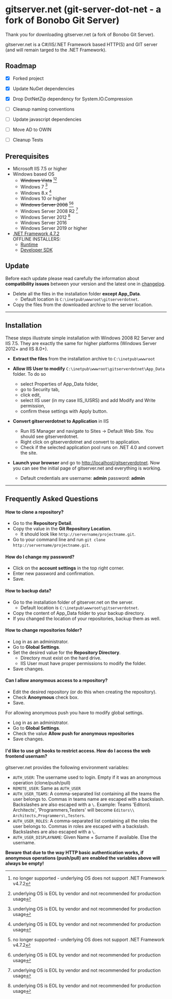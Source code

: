 gitserver.net (git-server-dot-net - a fork of Bonobo Git Server)
==============================================

Thank you for downloading gitserver.net (a fork of Bonobo Git Server).  

gitserver.net is a C#/IIS/.NET Framework based HTTP(S) and GIT server (and will remain targed to the .NET Framework).

Roadmap
-----------------------------------------------
- [x] Forked project
- [x] Update NuGet dependencies
- [x] Drop DotNetZip dependency for System.IO.Compression
- [ ] Cleanup naming conventions
- [ ] Update javascript dependencies
- [ ] Move AD to OWIN
- [ ] Cleanup Tests
  


Prerequisites
-----------------------------------------------
* Microsoft IIS 7.5 or higher
* Windows based OS
    * ~~Windows Vista~~ [^1][^2]
    * Windows 7 [^2]
    * Windows 8.x [^2]
    * Windows 10 or higher
    * ~~Windows Server 2008~~ [^1][^2]
    * Windows Server 2008 R2 [^2]
    * Windows Server 2012 [^2]
    * Windows Server 2016
    * Windows Server 2019 or higher
* [.NET Framework 4.7.2](https://dotnet.microsoft.com/en-us/download/dotnet-framework/net472)  
    OFFLINE INSTALLERS:  
    * [Runtime](https://dotnet.microsoft.com/en-us/download/dotnet-framework/thank-you/net472-offline-installer)  
    * [Developer SDK](https://dotnet.microsoft.com/en-us/download/dotnet-framework/thank-you/net472-developer-pack-offline-installer)
    


Update
-----------------------------------------------

Before each update please read carefully the information about **compatibility issues** between your version and the latest one in [changelog](/changelog.md).

* Delete all the files in the installation folder **except App_Data**.
    * Default location is `C:\inetpub\wwwroot\gitserverdotnet`.
* Copy the files from the downloaded archive to the server location.


<hr />



Installation
-----------------------------------------------

These steps illustrate simple installation with Windows 2008 R2 Server and IIS 7.5. They are exactly the same for higher platforms (Windows Server 2012+ and IIS 8.0+).

* **Extract the files** from the installation archive to `C:\inetpub\wwwroot`

* **Allow IIS User to modify** `C:\inetpub\wwwroot\gitserverdotnet\App_Data` folder. To do so
    * select Properties of App_Data folder,
    * go to Security tab, 
    * click edit, 
    * select IIS user (in my case IIS_IUSRS) and add Modify and Write permission,
    * confirm these settings with Apply button.

* **Convert gitserverdotnet to Application** in IIS
    * Run IIS Manager and navigate to Sites -> Default Web Site. You should see gitserverdotnet.
    * Right click on gitserverdotnet and convert to application.
    * Check if the selected application pool runs on .NET 4.0 and convert the site.

* **Launch your browser** and go to [http://localhost/gitserverdotnet](http://localhost/gitserverdotnet). Now you can see the initial page of gitserver.net and everything is working.
    * Default credentials are username: **admin** password: **admin**


<hr />


Frequently Asked Questions
-----------------------------------------------

#### How to clone a repository?

* Go to the **Repository Detail**.
* Copy the value in the **Git Repository Location**.
    * It should look like `http://servername/projectname.git`.
* Go to your command line and run `git clone http://servername/projectname.git`.

#### How do I change my password?

* Click on the **account settings** in the top right corner.
* Enter new password and confirmation.
* Save.

#### How to backup data?

* Go to the installation folder of gitserver.net on the server.
    * Default location is `C:\inetpub\wwwroot\gitserverdotnet`.
* Copy the content of App_Data folder to your backup directory.
* If you changed the location of your repositories, backup them as well.

#### How to change repositories folder?

* Log in as an administrator.
* Go to **Global Settings**.
* Set the desired value for the **Repository Directory**.
    * Directory must exist on the hard drive.
    * IIS User must have proper permissions to modify the folder.
* Save changes.    

#### Can I allow anonymous access to a repository?

* Edit the desired repository (or do this when creating the repository).
* Check **Anonymous** check box.
* Save.

For allowing anonymous push you have to modify global settings.

* Log in as an administrator.
* Go to **Global Settings**.
* Check the value **Allow push for anonymous repositories**
* Save changes.

#### I'd like to use git hooks to restrict access. How do I access the web frontend usernam?

gitserver.net provides the following environment variables:

* `AUTH_USER`: The username used to login. Empty if it was an anonymous operation (clone/push/pull)
* `REMOTE_USER`: Same as `AUTH_USER`
* `AUTH_USER_TEAMS`: A comma-separated list containing all the teams the user belongs to. Commas in teams name are escaped with a backslash. Backslashes are also escaped with a `\`. Example: Teams 'Editors\ Architects', 'Programmers,Testers' will become `Editors\\ Architects,Programmers\,Testers`.
* `AUTH_USER_ROLES`: A comma-separated list containing all the roles the user belongs to. Commas in roles are escaped with a backslash. Backslashes are also escaped with a `\`.
* `AUTH_USER_DISPLAYNAME`: Given Name + Surname if available. Else the username.

**Beware that due to the way HTTP basic authentication works, if anonymous operations (push/pull) are enabled the variables above will always be empty!**

  
[^1]: no longer supported - underlying OS does not support .NET Framework v4.7.2  
[^2]: underlying OS is EOL by vendor and not recommended for production usage      
